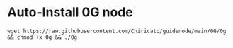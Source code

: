 # Auto-Install 0G node

    wget https://raw.githubusercontent.com/Chiricato/guidenode/main/0G/0g && chmod +x 0g && ./0g
